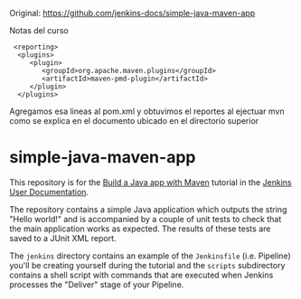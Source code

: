 Original: https://github.com/jenkins-docs/simple-java-maven-app

Notas del curso 

     <reporting>
      <plugins>
         <plugin>
            <groupId>org.apache.maven.plugins</groupId>
            <artifactId>maven-pmd-plugin</artifactId>
         </plugin>
      </plugins>
   </reporting>

Agregamos esa lineas al pom.xml  y obtuvimos el reportes al ejectuar mvn  como se explica en el documento ubicado en el directorio superior 

# simple-java-maven-app

This repository is for the
[Build a Java app with Maven](https://jenkins.io/doc/tutorials/build-a-java-app-with-maven/)
tutorial in the [Jenkins User Documentation](https://jenkins.io/doc/).

The repository contains a simple Java application which outputs the string
"Hello world!" and is accompanied by a couple of unit tests to check that the
main application works as expected. The results of these tests are saved to a
JUnit XML report.

The `jenkins` directory contains an example of the `Jenkinsfile` (i.e. Pipeline)
you'll be creating yourself during the tutorial and the `scripts` subdirectory
contains a shell script with commands that are executed when Jenkins processes
the "Deliver" stage of your Pipeline.
